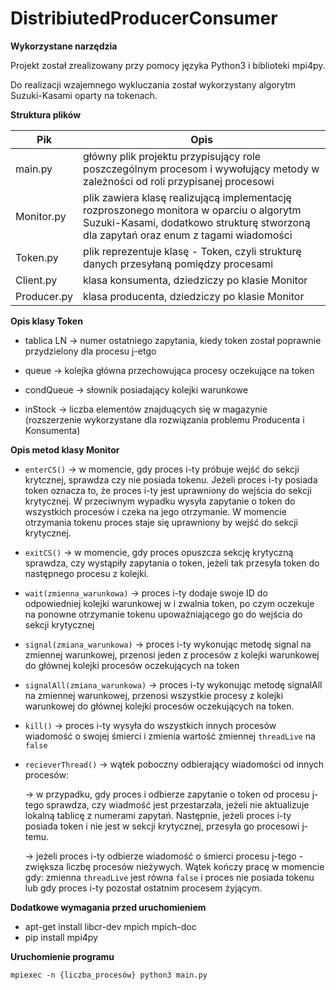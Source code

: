 
  

# DistribiutedProducerConsumer


**Wykorzystane narzędzia** 

Projekt został zrealizowany przy pomocy języka Python3 i biblioteki mpi4py.
  
Do realizacji wzajemnego wykluczania został wykorzystany algorytm Suzuki-Kasami oparty na tokenach.


**Struktura plików**
  
| Pik | Opis |
| ------ | ------ |
| main.py | główny plik projektu przypisujący role poszczególnym procesom i wywołujący metody w zależności od roli przypisanej procesowi |
| Monitor.py | plik zawiera klasę realizującą implementację rozproszonego monitora w oparciu o algorytm Suzuki-Kasami, dodatkowo strukturę stworzoną dla zapytań oraz enum z tagami wiadomości |
| Token.py | plik reprezentuje klasę - Token, czyli strukturę danych przesyłaną pomiędzy procesami |
| Client.py | klasa konsumenta, dziedziczy po klasie Monitor |
| Producer.py | klasa producenta, dziedziczy po klasie Monitor |

**Opis klasy Token**

* tablica LN &rarr; numer ostatniego zapytania, kiedy token został poprawnie przydzielony dla procesu j-etgo

* queue &rarr; kolejka główna przechowująca procesy oczekujące na token

* condQueue &rarr; słownik posiadający kolejki warunkowe

* inStock &rarr; liczba elementów znajduących się w magazynie (rozszerzenie wykorzystane dla rozwiązania problemu Producenta i Konsumenta)

**Opis metod klasy Monitor**


* `enterCS()` &rarr; w momencie, gdy proces i-ty próbuje wejść do sekcji krytcznej, sprawdza czy nie posiada tokenu. Jeżeli proces i-ty posiada token oznacza to, że proces i-ty jest uprawniony do wejścia do sekcji krytycznej. W przeciwnym wypadku wysyła zapytanie o token do wszystkich procesów i czeka na jego otrzymanie. W momencie otrzymania tokenu proces staje się uprawniony by wejść do sekcji krytycznej.

* `exitCS()` &rarr; w momencie, gdy proces opuszcza sekcję krytyczną sprawdza, czy wystąpiły zapytania o token, jeżeli tak przesyła token do następnego procesu z kolejki.

* `wait(zmienna_warunkowa)` &rarr; proces i-ty dodaje swoje ID do odpowiedniej kolejki warunkowej w i zwalnia token, po czym oczekuje na ponowne otrzymanie tokenu upoważniającego go do wejścia do sekcji krytycznej

* `signal(zmiana_warunkowa)` &rarr; proces i-ty wykonując metodę signal na zmiennej warunkowej, przenosi jeden z procesów z kolejki warunkowej do głównej kolejki procesów oczekujących na token

* `signalAll(zmiana_warunkowa)` &rarr; proces i-ty wykonując metodę signalAll na zmiennej warunkowej, przenosi wszystkie procesy z kolejki warunkowej do głównej kolejki procesów oczekujących na token.

* `kill()` &rarr; proces i-ty wysyła do wszystkich innych procesów wiadomość o swojej śmierci i zmienia wartość zmiennej `threadLive` na `false`

* `recieverThread()` &rarr; wątek poboczny odbierający wiadomości od innych procesów:

  &rarr; w przypadku, gdy proces i odbierze zapytanie o token od procesu j-tego sprawdza, czy wiadmość jest przestarzała, jeżeli nie aktualizuje lokalną tablicę z numerami zapytań. Następnie, jeżeli proces i-ty posiada token i nie jest w sekcji krytycznej, przesyła go procesowi j-temu.

  &rarr; jeżeli proces i-ty odbierze wiadomość o śmierci procesu j-tego - zwiększa liczbę procesów nieżywych. Wątek kończy pracę w momencie gdy: zmienna `threadLive` jest równa `false` i proces nie posiada tokenu lub gdy proces i-ty pozostał ostatnim procesem żyjącym.

**Dodatkowe wymagania przed uruchomieniem**

* apt-get install libcr-dev mpich mpich-doc
* pip install mpi4py

**Uruchomienie programu**

`mpiexec -n {liczba_procesów} python3 main.py`

